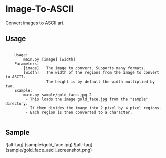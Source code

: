 # Image-To-ASCII
Convert images to ASCII art.


## Usage

```

    Usage:
        main.py [image] [width]
    Parameters:
        [image]   The image to convert. Supports many formats.
        [width]   The width of the regions from the image to convert to ASCII.
                  The height is by default the width multiplied by two.
    Example:
        main.py sample/gold_face.jpg 2
         - This loads the image gold_face.jpg from the "sample" directory.
         - It then divides the image into 2 pixel by 4 pixel regions.
         - Each region is then converted to a character.
         
```

## Sample
![alt-tag] (sample/gold_face.jpg)
![alt-tag] (sample/gold_face_ascii_screenshot.png)
